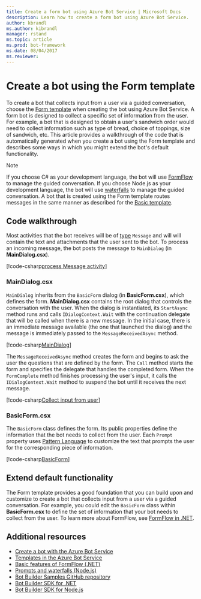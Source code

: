 ```yaml
---
title: Create a form bot using Azure Bot Service | Microsoft Docs
description: Learn how to create a form bot using Azure Bot Service.
author: kbrandl
ms.author: kibrandl
manager: rstand
ms.topic: article
ms.prod: bot-framework
ms.date: 08/04/2017
ms.reviewer: 
---
```


# Create a bot using the Form template

To create a bot that collects input from a user via a guided conversation, choose the [Form template](azure-bot-service-templates.md) when creating the bot using Azure Bot Service. A form bot is designed to collect a specific set of information from the user. For example, a bot that is designed to obtain a user's sandwich order would need to collect information such as type of bread, choice of toppings, size of sandwich, etc. This article provides a walkthrough of the code that is automatically generated when you create a bot using the Form template and describes some ways in which you might extend the bot's default functionality.

> [!NOTE]
> If you choose C# as your development language, the bot will use [FormFlow](../dotnet/bot-builder-dotnet-formflow.md) to manage 
> the guided conversation. If you choose Node.js as your development language, the bot will use 
> [waterfalls](../nodejs/bot-builder-nodejs-prompts.md) to manage the guided conversation. 
> A bot that is created using the Form template routes messages in the same manner as described for the 
> [Basic template](azure-bot-service-template-basic.md).

## Code walkthrough

Most activities that the bot receives will be of [type](../dotnet/bot-builder-dotnet-activities.md) `Message` and will will contain the text and attachments that the user sent to the bot. To process an incoming message, the bot posts the message to `MainDialog` (in **MainDialog.csx**). 

[!code-csharp[process Message activity](../includes/code/azure-bot-service-template-form.cs#processMessage)]

### MainDialog.csx

`MainDialog` inherits from the `BasicForm` dialog (in **BasicForm.csx**), which defines the form. **MainDialog.csx** contains the root dialog that controls the conversation with the user. When the dialog is instantiated, its `StartAsync` method runs and calls `IDialogContext.Wait` with the continuation delegate that will be called when there is a new message. In the initial case, there is an immediate message available (the one that launched the dialog) and the message is immediately passed to the `MessageReceivedAsync` method.

[!code-csharp[MainDialog](../includes/code/azure-bot-service-template-form.cs#mainDialog)]

The `MessageReceivedAsync` method creates the form and begins to ask the user the questions that are defined by the form. The `Call` method starts the form and specifies the delegate that handles the completed form. When the `FormComplete` method finishes processing the user's input, it calls the `IDialogContext.Wait` method to suspend the bot until it receives the next message.

[!code-csharp[Collect input from user](../includes/code/azure-bot-service-template-form.cs#collectUserInput)]

### BasicForm.csx

The `BasicForm` class defines the form. Its public properties define the information that the bot needs to collect from the user. Each `Prompt` property uses [Pattern Language](../dotnet/bot-builder-dotnet-formflow-pattern-language.md) to customize the text that prompts the user for the corresponding piece of information.

[!code-csharp[BasicForm](../includes/code/azure-bot-service-template-form.cs#basicForm)]

## Extend default functionality

The Form template provides a good foundation that you can build upon and customize to create a bot that collects input from a user via a guided conversation. For example, you could edit the `BasicForm` class within **BasicForm.csx** to define the set of information that your bot needs to collect from the user. To learn more about FormFlow, see [FormFlow in .NET](../dotnet/bot-builder-dotnet-formflow.md).

## Additional resources

- [Create a bot with the Azure Bot Service](azure-bot-service-quickstart.md)
- [Templates in the Azure Bot Service](azure-bot-service-templates.md)
- [Basic features of FormFlow (.NET)](../dotnet/bot-builder-dotnet-formflow.md) 
- [Prompts and waterfalls (Node.js)](../nodejs/bot-builder-nodejs-prompts.md)
- <a href="https://github.com/Microsoft/BotBuilder-Samples" target="_blank">Bot Builder Samples GitHub repository</a>
- [Bot Builder SDK for .NET](../dotnet/bot-builder-dotnet-overview.md)
- [Bot Builder SDK for Node.js](../nodejs/index.md)

